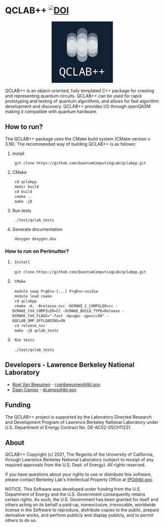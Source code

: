 # QCLAB++ [![DOI](https://zenodo.org/badge/DOI/10.5281/zenodo.5160682.svg)](https://doi.org/10.5281/zenodo.5160682)

<p align="center"><img src="doc/doxygen/images/logo200x200.png?raw=true" /></p>

QCLAB++ is an object-oriented, fully templated C++ package for creating and
representing quantum circuits. QCLAB++ can be used for rapid prototyping and
testing of quantum algorithms, and allows for fast algorithm development and
discovery. QCLAB++ provides I/O through openQASM making it compatible with
quantum hardware.


## How to run?

The QCLAB++ package uses the CMake build system (CMake version ≥ 3.16).
The recommended way of building QCLAB++ is as follows:

1. Install

        git clone https://github.com/QuantumComputingLab/qclabpp.git

2. CMake

        cd qclabpp
        mkdir build
        cd build
        cmake ..
        make -j8

3. Run tests

        ./test/qclab_tests

4. Generate documentation

        doxygen doxygen.dox


### How to run on Perlmutter? ###

1.      Install

        git clone https://github.com/QuantumComputingLab/qclabpp.git

2.      CMake

        module swap PrgEnv-[...] PrgEnv-nvidia
        module load cmake
        cd qclabpp
        cmake -H. -Brelease_nvc -DCMAKE_C_COMPILER=cc -DCMAKE_CXX_COMPILER=CC -DCMAKE_BUILD_TYPE=Release -DCMAKE_CXX_FLAGS="-fast -mp=gpu -gpu=cc80" -DQCLAB_OMP_OFFLOADING=ON
        cd release_nvc
        make -j8 qclab_tests

3.      Run tests

        ./test/qclab_tests


## Developers - Lawrence Berkeley National Laboratory
- [Roel Van Beeumen](http://www.roelvanbeeumen.be/) - rvanbeeumen@lbl.gov
- [Daan Camps](http://campsd.github.io/) - dcamps@lbl.gov


## Funding
The QCLAB++ project is supported by the Laboratory Directed Research and
Development Program of Lawrence Berkeley National Laboratory under U.S.
Department of Energy Contract No. DE-AC02-05CH11231.


## About
QCLAB++ Copyright (c) 2021, The Regents of the University of California,
through Lawrence Berkeley National Laboratory (subject to receipt of
any required approvals from the U.S. Dept. of Energy). All rights reserved.

If you have questions about your rights to use or distribute this software,
please contact Berkeley Lab's Intellectual Property Office at
IPO@lbl.gov.

NOTICE.  This Software was developed under funding from the U.S. Department
of Energy and the U.S. Government consequently retains certain rights. As
such, the U.S. Government has been granted for itself and others acting on
its behalf a paid-up, nonexclusive, irrevocable, worldwide license in the
Software to reproduce, distribute copies to the public, prepare derivative
works, and perform publicly and display publicly, and to permit others to do so.
